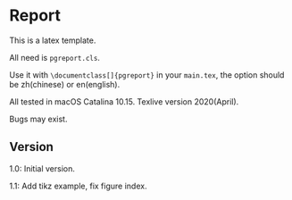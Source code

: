# Report

This is a latex template.

All need is `pgreport.cls`.

Use it with `\documentclass[]{pgreport}` in your `main.tex`, the option should be zh(chinese) or en(english).

All tested in macOS Catalina 10.15. Texlive version 2020(April).  

Bugs may exist.

## Version

1.0: Initial version.

1.1: Add tikz example, fix figure index.